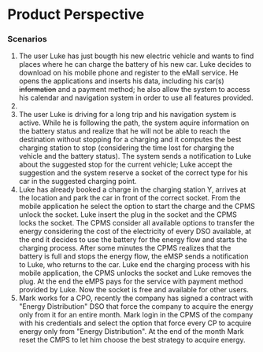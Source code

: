 # Product Perspective

### Scenarios

1. The user Luke has just bougth his new electric vehicle and wants to find places where he can charge the battery of his new car. Luke decides to download on his mobile phone and register to the eMall service. He opens the applications and inserts his data, including his car(s) ~~information~~ and a payment method; he also allow the system to access his calendar and navigation system in order to use all features provided.
2.
3. The user Luke is driving for a long trip and his navigation system is active. While he is following the path, the system aquire information on the battery status and realize that he will not be able to reach the destination without stopping for a charging and it computes the best charging station to stop (considering the time lost for charging the vehicle and the battery status). The system sends a notification to Luke about the suggested stop for the current vehicle; Luke accept the suggestion and the system reserve a socket of the correct type for his car in the suggested charging point.
4. Luke has already booked a charge in the charging station Y, arrives at the location and park the car in front of the correct socket. From the mobile application he select the option to start the charge and the CPMS unlock the socket. Luke insert the plug in the socket and the CPMS locks the socket. The CPMS consider all available options to transfer the energy considering the cost of the electricity of every DSO available, at the end it decides to use the battery for the energy flow and starts the charging process. After some minutes the CPMS realizes that the battery is full and stops the energy flow, the eMSP sends a notification to Luke, who returns to the car. Luke end the charging process with his mobile application, the CPMS unlocks the socket and Luke removes the plug. At the end the eMPS pays for the service with payment method provided by Luke. Now the socket is free and available for other users.
5. Mark works for a CPO, recently the company has signed a contract with "Energy Distribution" DSO that force the company to acquire the energy only from it for an entire month. Mark login in the CPMS of the company with his credentials and select the option that force every CP to acquire energy only from "Energy Distribution". At the end of the month Mark reset the CMPS to let him choose the best strategy to acquire energy.
